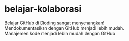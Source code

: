 # belajar-kolaborasi
Belajar GitHub di Dioding sangat menyenangkan!<br>
Mendokumentasikan dengan GitHub menjadi lebih mudah.<br>
Manajemen kode menjadi lebih mudah dengan GitHub
